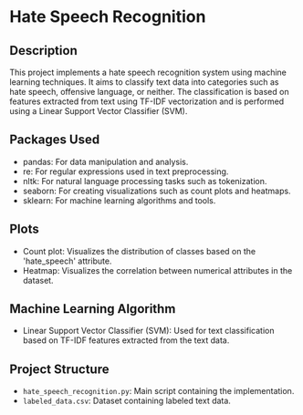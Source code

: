 # Hate Speech Recognition

## Description

This project implements a hate speech recognition system using machine learning techniques. It aims to classify text data into categories such as hate speech, offensive language, or neither. The classification is based on features extracted from text using TF-IDF vectorization and is performed using a Linear Support Vector Classifier (SVM).

## Packages Used

- pandas: For data manipulation and analysis.
- re: For regular expressions used in text preprocessing.
- nltk: For natural language processing tasks such as tokenization.
- seaborn: For creating visualizations such as count plots and heatmaps.
- sklearn: For machine learning algorithms and tools.

## Plots

- Count plot: Visualizes the distribution of classes based on the 'hate_speech' attribute.
- Heatmap: Visualizes the correlation between numerical attributes in the dataset.

## Machine Learning Algorithm

- Linear Support Vector Classifier (SVM): Used for text classification based on TF-IDF features extracted from the text data.

## Project Structure

- `hate_speech_recognition.py`: Main script containing the implementation.
- `labeled_data.csv`: Dataset containing labeled text data.

